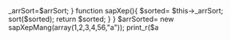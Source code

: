 <?php

class sapXepMang
{
    protected $_arrSort;

    function __construct(array $arrSort)
    {
        $this->_arrSort=$arrSort;
    }

    function sapXep(){
        $sorted= $this->_arrSort;
        sort($sorted);
        return $sorted;
    }
}
$arrSorted= new sapXepMang(array(1,2,3,4,56,"a"));
print_r($a